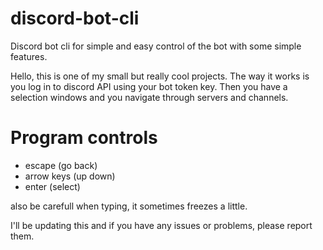 # discord-bot-cli
Discord bot cli for simple and easy control of the bot with some simple features.

Hello, this is one of my small but really cool projects.
The way it works is you log in to discord API using your bot token key.
Then you have a selection windows and you navigate through servers and channels.

# Program controls
- escape (go back)
- arrow keys (up down)
- enter (select)

also be carefull when typing, it sometimes freezes a little.

I'll be updating this and if you have any issues or problems, please report them.
